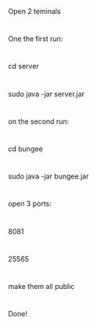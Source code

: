 Open 2 teminals
#
One the first run:
#
cd server
#
sudo java -jar server.jar
#
on the second run:
#
cd bungee
#
sudo java -jar bungee.jar
#
open 3 ports:
#
8081
#
25565
#
make them all public
#
Done!